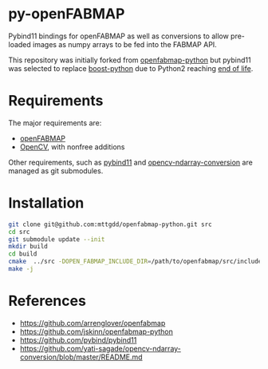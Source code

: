 # py-openFABMAP

Pybind11 bindings for openFABMAP as well as conversions to allow pre-loaded images as numpy arrays to be fed into the FABMAP API.

This repository was initially forked from [openfabmap-python](<https://github.com/jskinn/openfabmap-python>) but pybind11 was selected to replace [boost-python](https://github.com/boostorg/python) due to Python2 reaching [end of life](https://legacy.python.org/dev/peps/pep-0373/).

# Requirements

The major requirements are:

* [openFABMAP](https://github.com/arrenglover/openfabmap)
* [OpenCV](https://github.com/opencv/opencv), with nonfree additions

Other requirements, such as [pybind11](https://github.com/pybind/pybind11) and [opencv-ndarray-conversion](https://github.com/yati-sagade/opencv-ndarray-conversion/blob/master/README.md) are managed as git submodules.
# Installation

```bash
git clone git@github.com:mttgdd/openfabmap-python.git src
cd src
git submodule update --init
mkdir build
cd build
cmake  ../src -DOPEN_FABMAP_INCLUDE_DIR=/path/to/openfabmap/src/include -DOPEN_FABMAP_LIB=/path/to/libopenFABMAP.a
make -j
```

# References

* <https://github.com/arrenglover/openfabmap>
* <https://github.com/jskinn/openfabmap-python>
* <https://github.com/pybind/pybind11>
* <https://github.com/yati-sagade/opencv-ndarray-conversion/blob/master/README.md>

